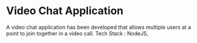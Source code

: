 # Video Chat Application
A video chat application has been developed that allows multiple users at a point to join together in a video call.
Tech Stack : NodeJS,
